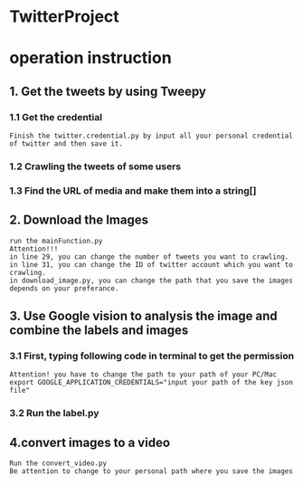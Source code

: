 # TwitterProject
# operation instruction
##  1. Get the tweets by using Tweepy
### 1.1 Get the credential
    Finish the twitter.credential.py by input all your personal credential of twitter and then save it.      
### 1.2 Crawling the tweets of some users
### 1.3 Find the URL of media and make them into a string[]
## 2. Download the Images
    run the mainFunction.py
    Attention!!!     
    in line 29, you can change the number of tweets you want to crawling.     
    in line 31, you can change the ID of twitter account which you want to crawling.     
    in download_image.py, you can change the path that you save the images depends on your preferance.
## 3. Use Google vision to analysis the image and combine the labels and images
### 3.1 First, typing following code in terminal to get the permission
    Attention! you have to change the path to your path of your PC/Mac    
    export GOOGLE_APPLICATION_CREDENTIALS="input your path of the key json file"
### 3.2 Run the label.py
## 4.convert images to a video
    Run the convert_video.py    
    Be attention to change to your personal path where you save the images
